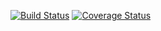 [![Build Status](https://img.shields.io/travis/e55o/javascript-stack-part9.svg?style=flat-square)](https://travis-ci.org/GITHUB-USERNAME/GITHUB-REPO)
[![Coverage Status](https://img.shields.io/coveralls/GITHUB-USERNAME/GITHUB-REPO.svg?style=flat-square)](https://coveralls.io/github/GITHUB-USERNAME/GITHUB-REPO?branch=master)

